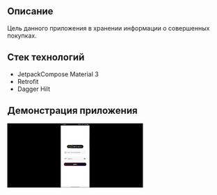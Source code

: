 ## Описание

Цель данного приложения в хранении информации о совершенных покупках.

## Стек технологий

- JetpackCompose Material 3
- Retrofit
- Dagger Hilt

## Демонстрация приложения

![demo_app.gif](info%2Fdemo_app.gif)
